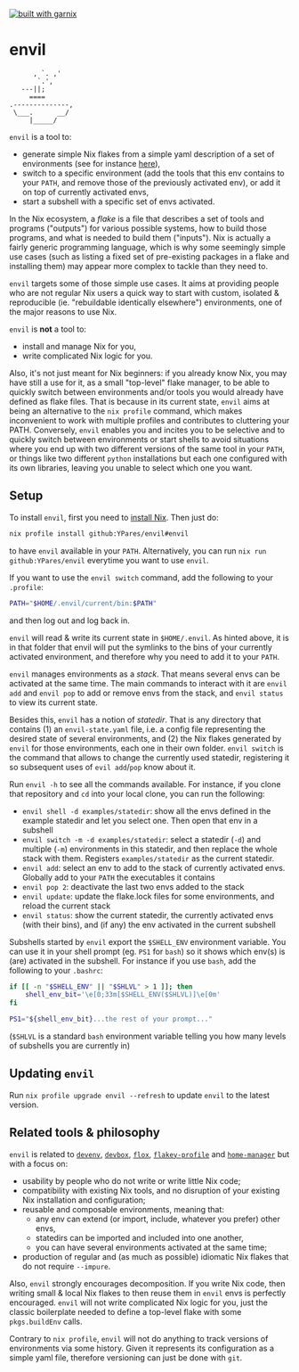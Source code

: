 [![built with garnix](https://img.shields.io/endpoint.svg?url=https%3A%2F%2Fgarnix.io%2Fapi%2Fbadges%2FYPares%2Fenvil%3Fbranch%3Dmaster)](https://garnix.io/repo/YPares/envil)

# envil

```ascii
      , `. ,'
       `.',
   ---||;
     ====
.--------------,
 \___.      __/
     |_____/
```

`envil` is a tool to:

- generate simple Nix flakes from a simple yaml description of a set of environments (see for instance [here](./examples/statedir/envil-state.yaml)),
- switch to a specific environment (add the tools that this env contains to your `PATH`, and remove those of the previously activated env),
  or add it on top of currently activated envs,
- start a subshell with a specific set of envs activated.

In the Nix ecosystem, a _flake_ is a file that describes a set of tools and programs ("outputs") for various possible systems,
how to build those programs, and what is needed to build them ("inputs"). Nix is actually a fairly generic programming language,
which is why some seemingly simple use cases (such as listing a fixed set of pre-existing packages in a flake and installing them) may appear more complex
to tackle than they need to.

`envil` targets some of those simple use cases. It aims at providing people who are not regular Nix users a quick way to start with custom,
isolated & reproducible (ie. "rebuildable identically elsewhere") environments, one of the major reasons to use Nix.

`envil` is **not** a tool to:

- install and manage Nix for you,
- write complicated Nix logic for you.

Also, it's not just meant for Nix beginners: if you already know Nix,
you may have still a use for it, as a small "top-level" flake manager, to be able to quickly switch between environments and/or
tools you would already have defined as flake files.
That is because in its current state, `envil` aims at being an alternative to the `nix profile` command, which makes inconvenient to work with
multiple profiles and contributes to cluttering your PATH. Conversely, `envil` enables you and incites you to be selective and to
quickly switch between environments or start shells to avoid situations where you end up with two different versions
of the same tool in your `PATH`, or things like two different `python` installations but each one configured with its own libraries,
leaving you unable to select which one you want.

## Setup

To install `envil`, first you need to [install Nix](https://determinate.systems/nix/). Then just do:

```sh
nix profile install github:YPares/envil#envil
```

to have `envil` available in your `PATH`. Alternatively, you can run `nix run github:YPares/envil` everytime you want to use `envil`.

If you want to use the `envil switch` command, add the following to your `.profile`:

```sh
PATH="$HOME/.envil/current/bin:$PATH"
```

and then log out and log back in.

`envil` will read & write its current state in `$HOME/.envil`. As hinted above, it is in that folder that envil will put the
symlinks to the bins of your currently activated environment, and therefore why you need to add it to your `PATH`.

`envil` manages environments as a _stack_. That means several envs can be activated at the same time. The main commands to interact with it
are `envil add` and `envil pop` to add or remove envs from the stack, and `envil status` to view its current state.

Besides this, `envil` has a notion of _statedir_. That is any directory that contains (1) an `envil-state.yaml` file, i.e. a config file representing the
desired state of several environments, and (2) the Nix flakes generated by `envil` for those environments, each one in their own folder.
`envil switch` is the command that allows to change the currently used statedir, registering it so subsequent uses of `evil add`/`pop` know about it.

Run `envil -h` to see all the commands available. For instance, if you clone that repository and `cd` into your local clone,
you can run the following:

- `envil shell -d examples/statedir`: show all the envs defined in the example statedir and let you select one. Then open that env in a subshell
- `envil switch -m -d examples/statedir`: select a statedir (`-d`) and multiple (`-m`) environments in this statedir, and then replace the whole stack with them.
  Registers `examples/statedir` as the current statedir.
- `envil add`: select an env to add to the stack of currently activated envs. Globally add to your `PATH` the executables it contains
- `envil pop 2`: deactivate the last two envs added to the stack
- `envil update`: update the flake.lock files for some environments, and reload the current stack
- `envil status`: show the current statedir, the currently activated envs (with their bins), and (if any) the env activated in the current subshell

Subshells started by `envil` export the `$SHELL_ENV` environment variable. You can use it in your shell prompt (eg. `PS1` for `bash`) so it shows
which env(s) is (are) activated in the subshell. For instance if you use `bash`, add the following to your `.bashrc`:

```bash
if [[ -n "$SHELL_ENV" || "$SHLVL" > 1 ]]; then
    shell_env_bit='\e[0;33m[$SHELL_ENV($SHLVL)]\e[0m'
fi

PS1="${shell_env_bit}...the rest of your prompt..."
```

(`$SHLVL` is a standard `bash` environment variable telling you how many levels of subshells you are currently in)

## Updating `envil`

Run `nix profile upgrade envil --refresh` to update `envil` to the latest version.

## Related tools & philosophy

`envil` is related to [`devenv`](https://devenv.sh/), [`devbox`](https://www.jetify.com/docs/devbox/),
[`flox`](https://flox.dev/), [`flakey-profile`](https://github.com/lf-/flakey-profile) and
[`home-manager`](https://github.com/nix-community/home-manager) but with a focus on:

- usability by people who do not write or write little Nix code;
- compatibility with existing Nix tools, and no disruption of your existing Nix installation and configuration;
- reusable and composable environments, meaning that:
  - any env can extend (or import, include, whatever you prefer) other envs,
  - statedirs can be imported and included into one another,
  - you can have several environments activated at the same time;
- production of regular and (as much as possible) idiomatic Nix flakes that do not require `--impure`.

Also, `envil` strongly encourages decomposition. If you write Nix code, then writing small & local Nix flakes to
then reuse them in `envil` envs is perfectly encouraged. `envil` will not write complicated Nix logic for you,
just the classic boilerplate needed to define a top-level flake with some `pkgs.buildEnv` calls.

Contrary to `nix profile`, `envil` will not do anything to track versions of environments via some history. Given it represents its configuration as a simple yaml file,
therefore versioning can just be done with `git`.
